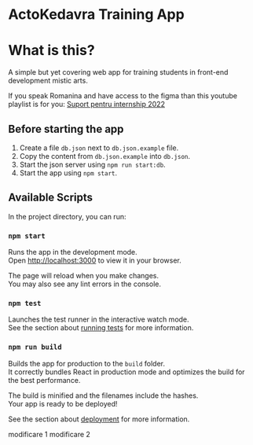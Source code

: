 # ActoKedavra Training App

# What is this?
A simple but yet covering web app for training students in front-end development mistic arts.

If you speak Romanina and have access to the figma than this youtube playlist is for you: [Suport pentru internship 2022](https://www.youtube.com/playlist?list=PLZuysB_DjFATt4QxY3Q5c3t58YQUdtUBQ)

## Before starting the app

1. Create a file `db.json` next to `db.json.example` file.
2. Copy the content from `db.json.example` into `db.json`.
3. Start the json server using `npm run start:db`.
3. Start the app using `npm start`.

## Available Scripts

In the project directory, you can run:

### `npm start`

Runs the app in the development mode.\
Open [http://localhost:3000](http://localhost:3000) to view it in your browser.

The page will reload when you make changes.\
You may also see any lint errors in the console.

### `npm test`

Launches the test runner in the interactive watch mode.\
See the section about [running tests](https://facebook.github.io/create-react-app/docs/running-tests) for more information.

### `npm run build`

Builds the app for production to the `build` folder.\
It correctly bundles React in production mode and optimizes the build for the best performance.

The build is minified and the filenames include the hashes.\
Your app is ready to be deployed!

See the section about [deployment](https://facebook.github.io/create-react-app/docs/deployment) for more information.


modificare 1
modificare 2